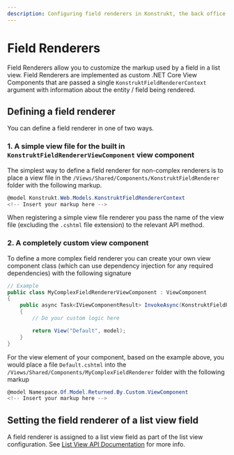 ```yaml
---
description: Configuring field renderers in Konstrukt, the back office UI builder for Umbraco.
---
```


# Field Renderers

Field Renderers allow you to customize the markup used by a field in a list view. Field Renderers are implemented as custom .NET Core View Components that are passed a single `KonstruktFieldRendererContext` argument with information about the entity / field being rendered. 

## Defining a field renderer

You can define a field renderer in one of two ways.

### 1. A simple view file for the built in `KonstruktFieldRendererViewComponent` view component

The simplest way to define a field renderer for non-complex renderers is to place a view file in the `/Views/Shared/Components/KonstruktFieldRenderer` folder with the following markup.

````csharp
@model Konstrukt.Web.Models.KonstruktFieldRendererContext
<!-- Insert your markup here -->
````

When registering a simple view file renderer you pass the name of the view file (excluding the `.cshtml` file extension) to the relevant API method.

### 2. A completely custom view component

To define a more complex field renderer you can create your own view component class (which can use dependency injection for any required dependencies) with the following signature

````csharp
// Example
public class MyComplexFieldRendererViewComponent : ViewComponent
{
    public async Task<IViewComponentResult> InvokeAsync(KonstruktFieldRendererContext context)
    {
        // Do your custom logic here

        return View("Default", model);
    }
}
````

For the view element of your component, based on the example above, you would place a file `Default.cshtml` into the  `/Views/Shared/Components/MyComplexFieldRenderer` folder with the following markup

````csharp
@model Namespace.Of.Model.Returned.By.Custom.ViewComponent
<!-- Insert your markup here -->
````

## Setting the field renderer of a list view field

A field renderer is assigned to a list view field as part of the list view configuration. See [List View API Documentation](collection-list-views.md#setting-the-renderer-of-a-field) for more info.
